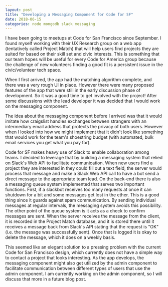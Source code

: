 ```yaml
---
layout: post
title: "Developing a Messaging Component for Code for SF"
date: 2018-06-15
categories: node mongodb slack messaging
---
```


I have been going to meetups at Code for San Francisco since September. I found myself working with their UX Research group on a web app (tentatively called Project Match) that will help users find projects they are suited for based on their skill set and civic interests. This is something that our team hopes will be useful for every Code for America group because the challenge of new volunteers finding a good fit is a persistent issue in the civic/volunteer tech space.

When I first arrived, the app had the matching algorithm complete, and there was a very rough UI in place. However there were many proposed features of the app that were still in the early discussion phase of development. So it was a good time to get involved with the project! After some discussions with the lead developer it was decided that I would work on the messaging component.

The idea about the messaging component before I arrived was that it would imitate how craigslist handles exchanges between strangers with an intermediary email address that protects the privacy of both users. However when I looked into how we might implement that it didn't look like something that would work for the team's shoestring budget (with automated, bulk email services you get what you pay for).

Code for SF makes heavy use of Slack to enable collaboration among teams. I decided to leverage that by building a messaging system that relied on Slack's Web API to facilitate communication. When new users find a project they are interested in they could fill out a text field, the server would process that message and make a Slack Web API call to have a bot send a direct message to the appropriate team lead. On the back-end there is also a messaging queue system implemented that serves two important functions. First, if a slackbot receives too many requests at once it can shutdown for a bit and some messages get lost in the ether. This is a good thing since it guards against spam communication. By sending individual messages at regular intervals, the messaging system avoids this possibility. The other point of the queue system is it acts as a check to confirm messages are sent. When the server receives the message from the client, it is recorded in the Project Match database, and it is stored there until it receives a message back from Slack's API stating that the request is "OK" (i.e. the message was successfully sent). Once that is logged it is okay to delete the message, which it does on a weekly basis.  

This seemed like an elegant solution to a pressing problem with the current Code for San Francisco design, which currently does not have a simple way to contact a project that looks interesting. As the app develops, the messaging component might also get utilized by the admin component to facilitate communication between different types of users that use the admin component. I am currently working on the admin component, so I will discuss that more in a future blog post.
